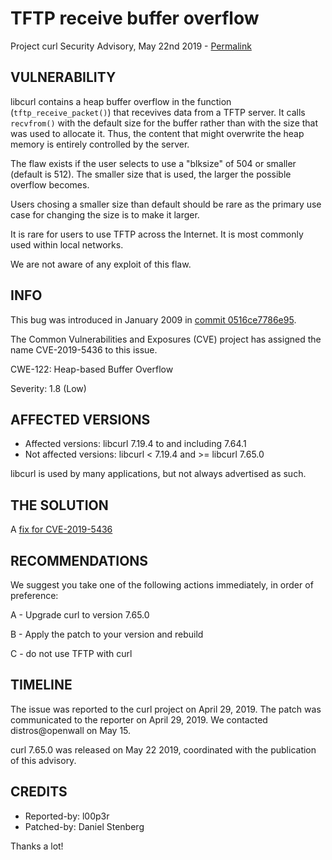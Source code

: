 TFTP receive buffer overflow
============================

Project curl Security Advisory, May 22nd 2019 -
[Permalink](https://curl.se/docs/CVE-2019-5436.html)

VULNERABILITY
-------------

libcurl contains a heap buffer overflow in the function
(`tftp_receive_packet()`) that recevives data from a TFTP server. It calls
`recvfrom()` with the default size for the buffer rather than with the size
that was used to allocate it. Thus, the content that might overwrite the heap
memory is entirely controlled by the server.

The flaw exists if the user selects to use a "blksize" of 504 or smaller
(default is 512). The smaller size that is used, the larger the possible
overflow becomes.

Users chosing a smaller size than default should be rare as the primary use
case for changing the size is to make it larger.

It is rare for users to use TFTP across the Internet. It is most commonly used
within local networks.

We are not aware of any exploit of this flaw.

INFO
----

This bug was introduced in January 2009 in
[commit 0516ce7786e95](https://github.com/curl/curl/commit/0516ce7786e95).

The Common Vulnerabilities and Exposures (CVE) project has assigned the name
CVE-2019-5436 to this issue.

CWE-122: Heap-based Buffer Overflow

Severity: 1.8 (Low)

AFFECTED VERSIONS
-----------------

- Affected versions: libcurl 7.19.4 to and including 7.64.1
- Not affected versions: libcurl < 7.19.4 and >= libcurl 7.65.0

libcurl is used by many applications, but not always advertised as such.

THE SOLUTION
------------

A [fix for CVE-2019-5436](https://github.com/curl/curl/commit/2576003415625d7b5f0e390902f8097830b82275)

RECOMMENDATIONS
--------------

We suggest you take one of the following actions immediately, in order of
preference:

 A - Upgrade curl to version 7.65.0

 B - Apply the patch to your version and rebuild

 C - do not use TFTP with curl

TIMELINE
--------

The issue was reported to the curl project on April 29, 2019. The patch was
communicated to the reporter on April 29, 2019. We contacted distros@openwall
on May 15.

curl 7.65.0 was released on May 22 2019, coordinated with the publication of
this advisory.

CREDITS
-------

- Reported-by: l00p3r
- Patched-by: Daniel Stenberg

Thanks a lot!
